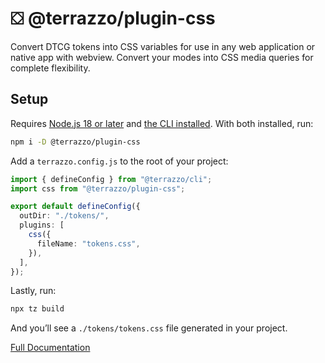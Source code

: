 # ⛋ @terrazzo/plugin-css

Convert DTCG tokens into CSS variables for use in any web application or native app with webview. Convert your modes into CSS media queries for complete flexibility.

## Setup

Requires [Node.js 18 or later](https://nodejs.org) and [the CLI installed](https://terrazzo.app/docs/cli). With both installed, run:

```sh
npm i -D @terrazzo/plugin-css
```

Add a `terrazzo.config.js` to the root of your project:

```ts
import { defineConfig } from "@terrazzo/cli";
import css from "@terrazzo/plugin-css";

export default defineConfig({
  outDir: "./tokens/",
  plugins: [
    css({
      fileName: "tokens.css",
    }),
  ],
});
```

Lastly, run:

```sh
npx tz build
```

And you’ll see a `./tokens/tokens.css` file generated in your project.

[Full Documentation](https://terrazzo.app/docs/integrations/css)
